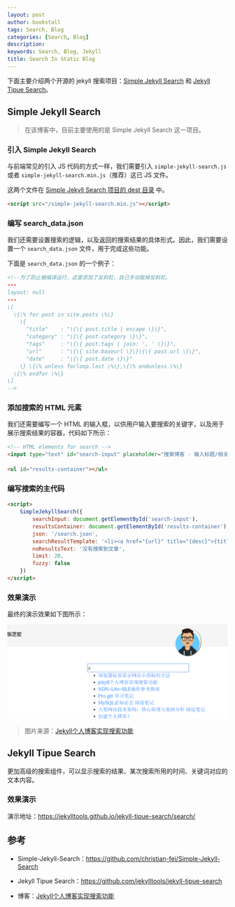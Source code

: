 ```yaml
---
layout: post
author: bookstall
tags: Search, Blog
categories: [Search, Blog]
description: 
keywords: Search, Blog, Jekyll
title: Search In Static Blog
---
```



下面主要介绍两个开源的 jekyll 搜索项目：[Simple Jekyll Search](https://github.com/christian-fei/Simple-Jekyll-Search) 和 [Jekyll Tipue Search](https://github.com/jekylltools/jekyll-tipue-search)。

## Simple Jekyll Search

> 在该博客中，目前主要使用的是 Simple Jekyll Search 这一项目。

### 引入 Simple Jekyll Search

与前端常见的引入 JS 代码的方式一样，我们需要引入 `simple-jekyll-search.js` 或者 `simple-jekyll-search.min.js`（推荐）这已 JS 文件。

这两个文件在 [Simple Jekyll Search 项目的 dest 目录](https://github.com/christian-fei/Simple-Jekyll-Search/tree/master/dest) 中。

```html
<script src="/simple-jekyll-search.min.js"></script>
```

### 编写 search_data.json

我们还需要设置搜索的逻辑，以及返回的搜索结果的具体形式。因此，我们需要设置一个 `search_data.json` 文件，用于完成这些功能。

下面是 `search_data.json` 的一个例子：

```html
<!--为了防止被编译运行，这里添加了反斜杠，自己手动取掉反斜杠。
---
layout: null
---
\[
  \{\% for post in site.posts \%\}
    \{
      "title"    : "\{\{ post.title | escape \}\}",
      "category" : "\{\{ post.category \}\}",
      "tags"     : "\{\{ post.tags | join: ', ' \}\}",
      "url"      : "\{\{ site.baseurl \}\}\{\{ post.url \}\}",
      "date"     : "\{\{ post.date \}\}"
    \} \{\% unless forloop.last \%\},\{\% endunless \%\}
  \{\% endfor \%\}
\]
-->
```

### 添加搜索的 HTML 元素

我们还需要编写一个 HTML 的输入框，以供用户输入要搜索的关键字，以及用于展示搜索结果的容器，代码如下所示：

```html
<!-- HTML elements for search -->
<input type="text" id="search-input" placeholder="搜索博客 - 输入标题/相关内容/日期/Tags.." style="width:380px;"/>

<ul id="results-container"></ul>
```


### 编写搜索的主代码

```html
<script>
    SimpleJekyllSearch({
        searchInput: document.getElementById('search-input'),
        resultsContainer: document.getElementById('results-container'),
        json: '/search.json',
        searchResultTemplate: '<li><a href="{url}" title="{desc}">{title}</a></li>',
        noResultsText: '没有搜索到文章',
        limit: 20,
        fuzzy: false
    })
</script>
```

### 效果演示

最终的演示效果如下图所示：

![](https://github.com/ZoharAndroid/MarkdownImages/blob/master/2019-08/%E6%95%88%E6%9E%9C2.png?raw=true)

> 图片来源：[Jekyll个人博客实现搜索功能](https://zoharandroid.github.io/2019-08-01-jekyll%E4%B8%AA%E4%BA%BA%E5%8D%9A%E5%AE%A2%E5%AE%9E%E7%8E%B0%E6%90%9C%E7%B4%A2%E5%8A%9F%E8%83%BD/)


## Jekyll Tipue Search

更加高级的搜索组件，可以显示搜索的结果、某次搜索所用的时间、关键词对应的文本内容。

### 效果演示

演示地址：https://jekylltools.github.io/jekyll-tipue-search/search/



## 参考

- Simple-Jekyll-Search：https://github.com/christian-fei/Simple-Jekyll-Search

- Jekyll Tipue Search：https://github.com/jekylltools/jekyll-tipue-search

- 博客：[Jekyll个人博客实现搜索功能](https://zoharandroid.github.io/2019-08-01-jekyll%E4%B8%AA%E4%BA%BA%E5%8D%9A%E5%AE%A2%E5%AE%9E%E7%8E%B0%E6%90%9C%E7%B4%A2%E5%8A%9F%E8%83%BD/)


